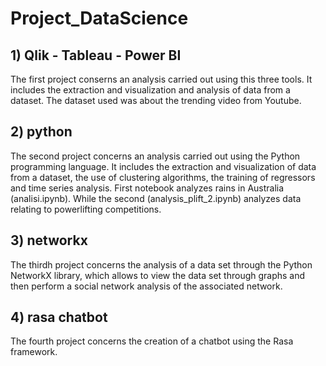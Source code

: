 # Project_DataScience
## 1) Qlik - Tableau - Power BI
The  first project conserns an analysis carried out using this three tools. It includes the extraction and visualization and analysis of data from a dataset. The dataset used was about the trending video from Youtube.

## 2) python
The second project concerns an analysis carried out using the Python programming language. It includes the extraction and visualization of data from a dataset, the use of clustering algorithms, the training of regressors and time series analysis. First notebook analyzes rains in Australia (analisi.ipynb). While the second (analysis_plift_2.ipynb) analyzes data relating to powerlifting competitions. 

## 3) networkx
The thirdh project concerns the analysis of a data set through the Python NetworkX library, which allows to view the data set through graphs and then perform a social network analysis of the associated network.

## 4) rasa chatbot
The fourth project concerns the creation of a chatbot using the Rasa framework.
